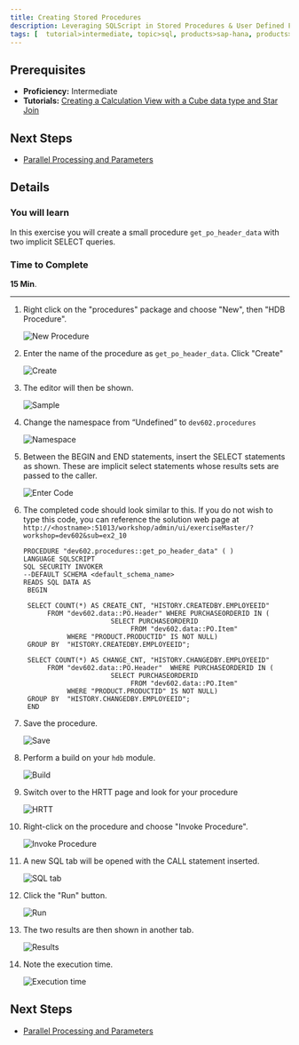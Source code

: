 ```yaml
---
title: Creating Stored Procedures
description: Leveraging SQLScript in Stored Procedures & User Defined Functions
tags: [  tutorial>intermediate, topic>sql, products>sap-hana, products>sap-hana\,-express-edition ]
---
```

## Prerequisites  
 - **Proficiency:** Intermediate
 - **Tutorials:** [Creating a Calculation View with a Cube data type and Star Join](http://www.sap.com/developer/tutorials/xsa-sqlscript-cube.html)

## Next Steps
 - [Parallel Processing and Parameters](http://www.sap.com/developer/tutorials/xsa-sqlscript-parallel.html)

## Details
### You will learn  
In this exercise you will create a small procedure `get_po_header_data` with two implicit SELECT queries.

### Time to Complete
**15 Min**.

---

1. Right click on the "procedures" package and choose "New", then "HDB Procedure".
    
    ![New Procedure](1.png)
    
2. Enter the name of the procedure as `get_po_header_data`.  Click "Create"
	
	![Create](2.png)
	
3. The editor will then be shown.

    ![Sample](3.png)
    
4. Change the namespace from “Undefined” to `dev602.procedures`

    ![Namespace](4.png)

5. Between the BEGIN and END statements, insert the SELECT statements as shown.  These are implicit select statements whose results sets are passed to the caller.  

    ![Enter Code](5.png)

6. The completed code should look similar to this. If you do not wish to type this code, you can reference the solution web page at `http://<hostname>:51013/workshop/admin/ui/exerciseMaster/?workshop=dev602&sub=ex2_10`
   ```   PROCEDURE "dev602.procedures::get_po_header_data" ( )   LANGUAGE SQLSCRIPT   SQL SECURITY INVOKER   --DEFAULT SCHEMA <default_schema_name>   READS SQL DATA AS	BEGIN	SELECT COUNT(*) AS CREATE_CNT, "HISTORY.CREATEDBY.EMPLOYEEID"          FROM "dev602.data::PO.Header" WHERE PURCHASEORDERID IN (                         SELECT PURCHASEORDERID                               FROM "dev602.data::PO.Item"               WHERE "PRODUCT.PRODUCTID" IS NOT NULL)    GROUP BY  "HISTORY.CREATEDBY.EMPLOYEEID";        SELECT COUNT(*) AS CHANGE_CNT, "HISTORY.CHANGEDBY.EMPLOYEEID"          FROM "dev602.data::PO.Header"  WHERE PURCHASEORDERID IN (                         SELECT PURCHASEORDERID                               FROM "dev602.data::PO.Item"              WHERE "PRODUCT.PRODUCTID" IS NOT NULL)    GROUP BY  "HISTORY.CHANGEDBY.EMPLOYEEID";	END   ```
   
7. Save the procedure.

    ![Save](7.png)

8. Perform a build on your `hdb` module.

    ![Build](8.png)

9. Switch over to the HRTT page and look for your procedure

    ![HRTT](9.png)

10. Right-click on the procedure and choose "Invoke Procedure".

    ![Invoke Procedure](10.png)

11. A new SQL tab will be opened with the CALL statement inserted.  

    ![SQL tab](11.png)

12. Click the "Run" button.

    ![Run](12.png)

13. The two results are then shown in another tab.  

    ![Results](13.png)

14. Note the execution time.

    ![Execution time](14.png)



## Next Steps
 - [Parallel Processing and Parameters](http://www.sap.com/developer/tutorials/xsa-sqlscript-parallel.html)
